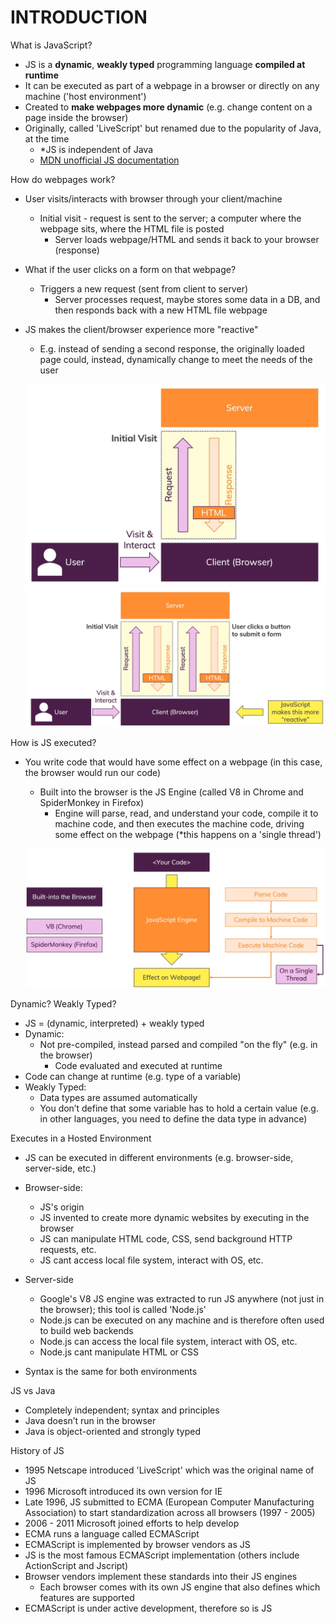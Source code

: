 # INTRODUCTION

What is JavaScript?

- JS is a **dynamic**, **weakly typed** programming language **compiled at runtime**
- It can be executed as part of a webpage in a browser or directly on any machine ('host environment')
- Created to **make webpages more dynamic** (e.g. change content on a page inside the browser)
- Originally, called 'LiveScript' but renamed due to the popularity of Java, at the time  
  - *JS is independent of Java
  - [MDN unofficial JS documentation](https://developer.mozilla.org/en-US/docs/Web/JavaScript)
  
How do webpages work?

- User visits/interacts with browser through your client/machine
  - Initial visit - request is sent to the server; a computer where the webpage sits, where the HTML file is posted
    - Server loads webpage/HTML and sends it back to your browser (response)
- What if the user clicks on a form on that webpage?
  - Triggers a new request (sent from client to server)
    - Server processes request, maybe stores some data in a DB, and then responds back with a new HTML file webpage
- JS makes the client/browser experience more "reactive"
  - E.g. instead of sending a second response, the originally loaded page could, instead, dynamically change to meet the needs of the user
  
  ![image1](/images/image1.png)
  ![image2](/images/image2.png)

How is JS executed?

- You write code that would have some effect on a webpage (in this case, the browser would run our code)
  - Built into the browser is the JS Engine (called V8 in Chrome and SpiderMonkey in Firefox)
    - Engine will parse, read, and understand your code, compile it to machine code, and then executes the machine code, driving some effect on the webpage (*this happens on a 'single thread')

  ![image3](/images/image3.png)

Dynamic? Weakly Typed?

- JS = (dynamic, interpreted) + weakly typed
- Dynamic:
  - Not pre-compiled, instead parsed and compiled "on the fly" (e.g. in the browser)
    - Code evaluated and executed at runtime
- Code can change at runtime (e.g. type of a variable)
- Weakly Typed:
  - Data types are assumed automatically
  - You don’t define that some variable has to hold a certain value (e.g. in other languages, you need to define the data type in advance)

Executes in a Hosted Environment

- JS can be executed in different environments (e.g. browser-side, server-side, etc.)
- Browser-side:
  - JS's origin
  - JS invented to create more dynamic websites by executing in the browser
  - JS can manipulate HTML code, CSS, send background HTTP requests, etc.
  - JS cant access local file system, interact with OS, etc.

- Server-side
  - Google's V8 JS engine was extracted to run JS anywhere (not just in the browser); this tool is called 'Node.js'
  - Node.js can be executed on any machine and is therefore often used to build web backends
  - Node.js can access the local file system, interact with OS, etc.
  - Node.js cant manipulate HTML or CSS

- Syntax is the same for both environments

JS vs Java

- Completely independent; syntax and principles
- Java doesn’t run in the browser
- Java is object-oriented and strongly typed

History of JS

- 1995 Netscape introduced 'LiveScript' which was the original name of JS
- 1996 Microsoft introduced its own version for IE
- Late 1996, JS submitted to ECMA (European Computer Manufacturing Association) to start standardization across all browsers (1997 - 2005)
- 2006 - 2011 Microsoft joined efforts to help develop
- ECMA runs a language called ECMAScript
- ECMAScript is implemented by browser vendors as JS
- JS is the most famous ECMAScript implementation (others include ActionScript and Jscript)
- Browser vendors implement these standards into their JS engines
  - Each browser comes with its own JS engine that also defines which features are supported
- ECMAScript is under active development, therefore so is JS

